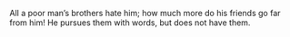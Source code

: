 All a poor man’s brothers hate him; how much more do his friends go far from him! He pursues them with words, but does not have them.
